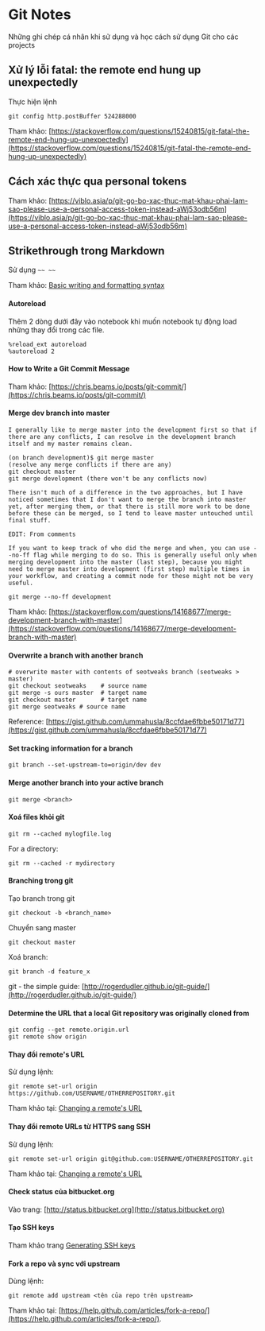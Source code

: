# Git Notes

Những ghi chép cá nhân khi sử dụng và học cách sử dụng Git cho các projects

## Xử lý lỗi fatal: the remote end hung up unexpectedly

Thực hiện lệnh

```
git config http.postBuffer 524288000
```

Tham khảo: [https://stackoverflow.com/questions/15240815/git-fatal-the-remote-end-hung-up-unexpectedly](https://stackoverflow.com/questions/15240815/git-fatal-the-remote-end-hung-up-unexpectedly)

## Cách xác thực qua personal tokens

Tham khảo: [https://viblo.asia/p/git-go-bo-xac-thuc-mat-khau-phai-lam-sao-please-use-a-personal-access-token-instead-aWj53odb56m](https://viblo.asia/p/git-go-bo-xac-thuc-mat-khau-phai-lam-sao-please-use-a-personal-access-token-instead-aWj53odb56m)

## Strikethrough trong Markdown

Sử dụng `~~ ~~`

Tham khảo: [Basic writing and formatting syntax](https://docs.github.com/en/free-pro-team@latest/github/writing-on-github/basic-writing-and-formatting-syntax)

#### Autoreload

Thêm 2 dòng dưới đây vào notebook khi muốn notebook tự động load những thay đổi trong các file.

```
%reload_ext autoreload
%autoreload 2
```

#### How to Write a Git Commit Message

Tham khảo: [https://chris.beams.io/posts/git-commit/](https://chris.beams.io/posts/git-commit/)

#### Merge dev branch into master

```
I generally like to merge master into the development first so that if there are any conflicts, I can resolve in the development branch itself and my master remains clean.

(on branch development)$ git merge master
(resolve any merge conflicts if there are any)
git checkout master
git merge development (there won't be any conflicts now)

There isn't much of a difference in the two approaches, but I have noticed sometimes that I don't want to merge the branch into master yet, after merging them, or that there is still more work to be done before these can be merged, so I tend to leave master untouched until final stuff.

EDIT: From comments

If you want to keep track of who did the merge and when, you can use --no-ff flag while merging to do so. This is generally useful only when merging development into the master (last step), because you might need to merge master into development (first step) multiple times in your workflow, and creating a commit node for these might not be very useful.

git merge --no-ff development
```

Tham khảo: [https://stackoverflow.com/questions/14168677/merge-development-branch-with-master](https://stackoverflow.com/questions/14168677/merge-development-branch-with-master)

#### Overwrite a branch with another branch

```
# overwrite master with contents of seotweaks branch (seotweaks > master)
git checkout seotweaks    # source name
git merge -s ours master  # target name
git checkout master       # target name
git merge seotweaks # source name
```

Reference: [https://gist.github.com/ummahusla/8ccfdae6fbbe50171d77](https://gist.github.com/ummahusla/8ccfdae6fbbe50171d77)

#### Set tracking information for a branch

```
git branch --set-upstream-to=origin/dev dev
```

#### Merge another branch into your active branch

```
git merge <branch>
```

#### Xoá files khỏi git

```
git rm --cached mylogfile.log
```

For a directory:

```
git rm --cached -r mydirectory
```

#### Branching trong git

Tạo branch trong git

```
git checkout -b <branch_name>
```

Chuyển sang master

```
git checkout master
```

Xoá branch:

```
git branch -d feature_x
```

git - the simple guide: [http://rogerdudler.github.io/git-guide/](http://rogerdudler.github.io/git-guide/)


#### Determine the URL that a local Git repository was originally cloned from

```
git config --get remote.origin.url
git remote show origin
```

#### Thay đổi remote's URL

Sử dụng lệnh:

    git remote set-url origin https://github.com/USERNAME/OTHERREPOSITORY.git

Tham khảo tại: [Changing a remote's URL](https://help.github.com/articles/changing-a-remote-s-url/)

#### Thay đổi remote URLs từ HTTPS sang SSH

Sử dụng lệnh:

    git remote set-url origin git@github.com:USERNAME/OTHERREPOSITORY.git

Tham khảo tại: [Changing a remote's URL](https://help.github.com/articles/changing-a-remote-s-url/)

#### Check status của bitbucket.org

Vào trang: [http://status.bitbucket.org](http://status.bitbucket.org)

#### Tạo SSH keys

Tham khảo trang [Generating SSH keys](https://help.github.com/articles/generating-ssh-keys/)

#### Fork a repo và sync với upstream

Dùng lệnh:

    git remote add upstream <tên của repo trên upstream>

Tham khảo tại: [https://help.github.com/articles/fork-a-repo/](https://help.github.com/articles/fork-a-repo/).







